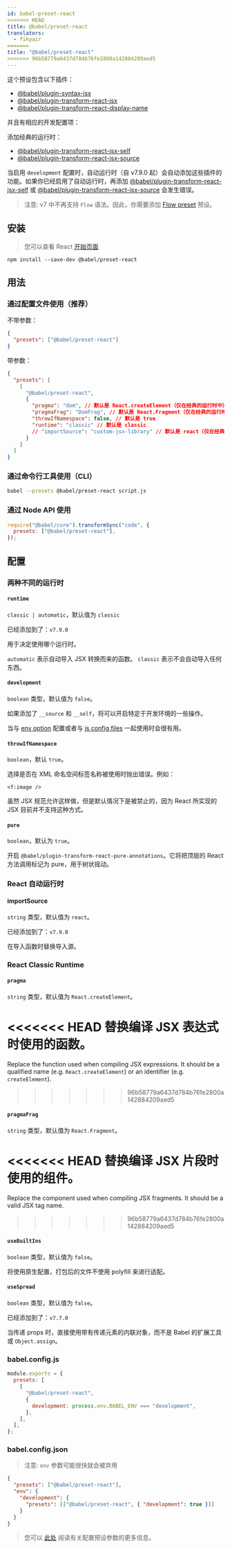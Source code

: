 ```yaml
---
id: babel-preset-react
<<<<<<< HEAD
title: @babel/preset-react
translators:
  - fikyair
=======
title: "@babel/preset-react"
>>>>>>> 96b58779a6437d784b76fe2800a142884209aed5
---
```


这个预设包含以下插件：

- [@babel/plugin-syntax-jsx](plugin-syntax-jsx.md)
- [@babel/plugin-transform-react-jsx](plugin-transform-react-jsx.md)
- [@babel/plugin-transform-react-display-name](plugin-transform-react-display-name.md)

并且有相应的开发配置项：

添加经典的运行时：

- [@babel/plugin-transform-react-jsx-self](plugin-transform-react-jsx-self.md)
- [@babel/plugin-transform-react-jsx-source](plugin-transform-react-jsx-source.md)

当启用 `development` 配置时，自动运行时（自 v7.9.0 起）会自动添加这些插件的功能。如果你已经启用了自动运行时，再添加 [@babel/plugin-transform-react-jsx-self](plugin-transform-react-jsx-self.md) 或 [@babel/plugin-transform-react-jsx-source](plugin-transform-react-jsx-source.md) 会发生错误。

> 注意: v7 中不再支持 `Flow` 语法。因此，你需要添加 [Flow preset](preset-flow.md) 预设。

## 安装

> 您可以查看 React [开始页面](https://facebook.github.io/react/docs/hello-world.html)

```shell npm2yarn
npm install --save-dev @babel/preset-react
```

## 用法

### 通过配置文件使用（推荐）

不带参数：

```json title="babel.config.json"
{
  "presets": ["@babel/preset-react"]
}
```

带参数：

```json title="babel.config.json"
{
  "presets": [
    [
      "@babel/preset-react",
      {
        "pragma": "dom", // 默认是 React.createElement（仅在经典的运行时中）
        "pragmaFrag": "DomFrag", // 默认是 React.Fragment（仅在经典的运行时中）
        "throwIfNamespace": false, // 默认是 true
        "runtime": "classic" // 默认是 classic
        // "importSource": "custom-jsx-library" // 默认是 react（仅在经典的运行时中）
      }
    ]
  ]
}
```

### 通过命令行工具使用（CLI）

```sh title="Shell"
babel --presets @babel/preset-react script.js
```

### 通过 Node API 使用

```js title="JavaScript"
require("@babel/core").transformSync("code", {
  presets: ["@babel/preset-react"],
});
```

## 配置

### 两种不同的运行时

#### `runtime`

`classic | automatic`，默认值为 `classic`

已经添加到了：`v7.9.0`

用于决定使用哪个运行时。

`automatic` 表示自动导入 JSX 转换而来的函数。 `classic` 表示不会自动导入任何东西。

#### `development`

`boolean` 类型，默认值为 `false`。

如果添加了 `__source` 和 `__self`，将可以开启特定于开发环境的一些操作。

当与 [env option](options.md#env) 配置或者与 [js config files](config-files.md#javascript) 一起使用时会很有用。

#### `throwIfNamespace`

`boolean`，默认 `true`。

选择是否在 XML 命名空间标签名称被使用时抛出错误。例如：

    <f:image />

虽然 JSX 规范允许这样做，但是默认情况下是被禁止的，因为 React 所实现的 JSX 目前并不支持这种方式。

#### `pure`

`boolean`，默认为 `true`。

开启 `@babel/plugin-transform-react-pure-annotations`。它将把顶层的 React 方法调用标记为 pure，用于树状摇动。

### React 自动运行时

#### importSource

`string` 类型，默认值为 `react`。

已经添加到了：`v7.9.0`

在导入函数时替换导入源。

### React Classic Runtime

#### `pragma`

`string` 类型，默认值为 `React.createElement`。

<<<<<<< HEAD
替换编译 JSX 表达式时使用的函数。
=======
Replace the function used when compiling JSX expressions. It should be a qualified name (e.g. `React.createElement`) or an identifier (e.g. `createElement`).
>>>>>>> 96b58779a6437d784b76fe2800a142884209aed5

#### `pragmaFrag`

`string` 类型，默认值为 `React.Fragment`。

<<<<<<< HEAD
替换编译 JSX 片段时使用的组件。
=======
Replace the component used when compiling JSX fragments. It should be a valid JSX tag name.
>>>>>>> 96b58779a6437d784b76fe2800a142884209aed5

#### `useBuiltIns`

`boolean` 类型，默认值为 `false`。

将使用原生配置，打包后的文件不使用 polyfill 来进行适配。

#### `useSpread`

`boolean` 类型，默认值为 `false`。

已经添加到了：`v7.7.0`

当传递 props 时，直接使用带有传递元素的内联对象，而不是 Babel 的扩展工具或 `Object.assign`。

### babel.config.js

```js title="babel.config.js"
module.exports = {
  presets: [
    [
      "@babel/preset-react",
      {
        development: process.env.BABEL_ENV === "development",
      },
    ],
  ],
};
```

### babel.config.json

> 注意: `env` 参数可能很快就会被弃用

```json title="babel.config.json"
{
  "presets": ["@babel/preset-react"],
  "env": {
    "development": {
      "presets": [["@babel/preset-react", { "development": true }]]
    }
  }
}
```

> 您可以 [此处](https://babeljs.io/docs/en/presets#preset-options) 阅读有关配置预设参数的更多信息。
